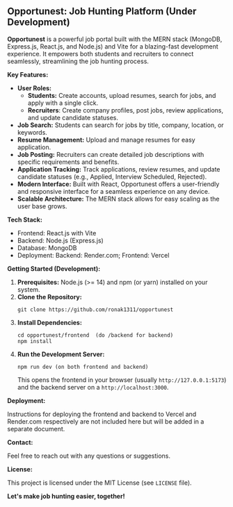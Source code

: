 ## Opportunest: Job Hunting Platform (Under Development)

**Opportunest** is a powerful job portal built with the MERN stack (MongoDB, Express.js, React.js, and Node.js) and Vite for a blazing-fast development experience. It empowers both students and recruiters to connect  seamlessly, streamlining the job hunting process.

**Key Features:**

- **User Roles:** 
    - **Students:** Create accounts, upload resumes, search for jobs, and apply with a single click.
    - **Recruiters**: Create company profiles, post jobs, review applications, and update candidate statuses.
- **Job Search:** Students can search for jobs by title, company, location, or keywords.
- **Resume Management:** Upload and manage resumes for easy application.
- **Job Posting:** Recruiters can create detailed job descriptions with specific requirements and benefits.
- **Application Tracking:** Track applications, review resumes, and update candidate statuses (e.g., Applied, Interview Scheduled, Rejected).
- **Modern Interface:** Built with React, Opportunest offers a user-friendly and responsive interface for a seamless experience on any device.
- **Scalable Architecture:** The MERN stack allows for easy scaling as the user base grows.

**Tech Stack:**

* Frontend: React.js with Vite
* Backend: Node.js (Express.js)
* Database: MongoDB
* Deployment: Backend: Render.com; Frontend: Vercel

**Getting Started (Development):**

1. **Prerequisites:** Node.js (>= 14) and npm (or yarn) installed on your system.
2. **Clone the Repository:**
    ```
    git clone https://github.com/ronak1311/opportunest
    ```
3. **Install Dependencies:**
    ```
    cd opportunest/frontend  (do /backend for backend)
    npm install 
    ```
4. **Run the Development Server:**
    ```
    npm run dev (on both frontend and backend)
    ```
    This opens the frontend in your browser (usually `http://127.0.0.1:5173`) and the backend server on a `http://localhost:3000`.


**Deployment:**

Instructions for deploying the frontend and backend to Vercel and Render.com respectively are not included here but will be added in a separate document. 

**Contact:**

Feel free to reach out with any questions or suggestions.

**License:**

This project is licensed under the MIT License (see `LICENSE` file).

**Let's make job hunting easier, together!**
